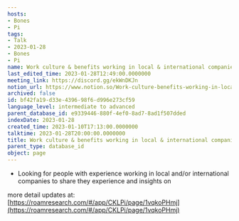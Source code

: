 ```yaml
---
hosts:
- Bones
- Pi
tags:
- Talk
- 2023-01-28
- Bones
- Pi
name: Work culture & benefits working in local & international companies
last_edited_time: 2023-01-28T12:49:00.0000000
meeting_link: https://discord.gg/ekWnDKJn
notion_url: https://www.notion.so/Work-culture-benefits-working-in-local-international-companies-bf42fa19d33e439698f6d996e273cf59
archived: false
id: bf42fa19-d33e-4396-98f6-d996e273cf59
language_level: intermediate to advanced
parent_database_id: e9339446-880f-4ef0-8ad7-8ad1f507dded
indexDate: 2023-01-28
created_time: 2023-01-10T17:13:00.0000000
talktime: 2023-01-28T20:00:00.0000000
title: Work culture & benefits working in local & international companies
parent_type: database_id
object: page
---
```


   - Looking for people with experience working in local and/or international companies to share they experience and insights on

more detail updates at:
[https://roamresearch.com/#/app/CKLPi/page/1vqkoPHmj](https://roamresearch.com/#/app/CKLPi/page/1vqkoPHmj)


























